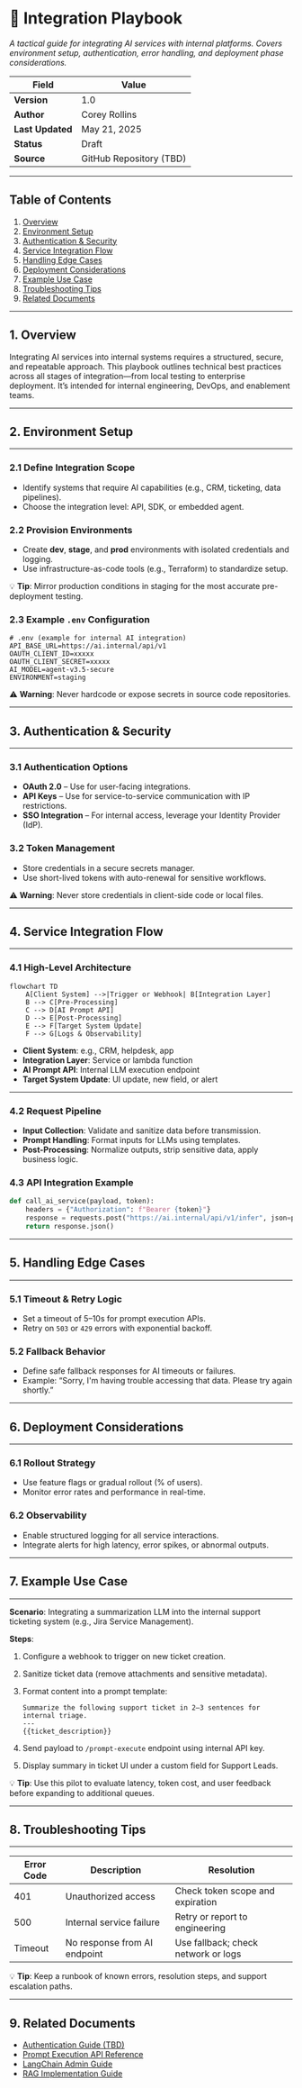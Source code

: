 # 🔌 Integration Playbook

*A tactical guide for integrating AI services with internal platforms. Covers environment setup, authentication, error handling, and deployment phase considerations.*

| **Field**       | **Value**                      |
|------------------|--------------------------------|
| **Version**      | 1.0                            |
| **Author**       | Corey Rollins                 |
| **Last Updated** | May 21, 2025                  |
| **Status**       | Draft                          |
| **Source**       | GitHub Repository (TBD)        |

---

## Table of Contents

1. [Overview](#1-overview)  
2. [Environment Setup](#2-environment-setup)  
3. [Authentication & Security](#3-authentication--security)  
4. [Service Integration Flow](#4-service-integration-flow)  
5. [Handling Edge Cases](#5-handling-edge-cases)  
6. [Deployment Considerations](#6-deployment-considerations)  
7. [Example Use Case](#7-example-use-case)  
8. [Troubleshooting Tips](#8-troubleshooting-tips)  
9. [Related Documents](#9-related-documents)  

---

## 1. Overview

Integrating AI services into internal systems requires a structured, secure, and repeatable approach. This playbook outlines technical best practices across all stages of integration—from local testing to enterprise deployment. It’s intended for internal engineering, DevOps, and enablement teams.

---

## 2. Environment Setup

___

### 2.1 Define Integration Scope

- Identify systems that require AI capabilities (e.g., CRM, ticketing, data pipelines).
- Choose the integration level: API, SDK, or embedded agent.

### 2.2 Provision Environments

- Create **dev**, **stage**, and **prod** environments with isolated credentials and logging.
- Use infrastructure-as-code tools (e.g., Terraform) to standardize setup.

💡 **Tip**: Mirror production conditions in staging for the most accurate pre-deployment testing.

### 2.3 Example `.env` Configuration

```env
# .env (example for internal AI integration)
API_BASE_URL=https://ai.internal/api/v1
OAUTH_CLIENT_ID=xxxxx
OAUTH_CLIENT_SECRET=xxxxx
AI_MODEL=agent-v3.5-secure
ENVIRONMENT=staging
```

⚠️ **Warning**: Never hardcode or expose secrets in source code repositories.

---

## 3. Authentication & Security

___

### 3.1 Authentication Options

- **OAuth 2.0** – Use for user-facing integrations.
- **API Keys** – Use for service-to-service communication with IP restrictions.
- **SSO Integration** – For internal access, leverage your Identity Provider (IdP).

### 3.2 Token Management

- Store credentials in a secure secrets manager.
- Use short-lived tokens with auto-renewal for sensitive workflows.

⚠️ **Warning**: Never store credentials in client-side code or local files.

---

## 4. Service Integration Flow

___

### 4.1 High-Level Architecture

```mermaid
flowchart TD
    A[Client System] -->|Trigger or Webhook| B[Integration Layer]
    B --> C[Pre-Processing]
    C --> D[AI Prompt API]
    D --> E[Post-Processing]
    E --> F[Target System Update]
    F --> G[Logs & Observability]
```

- **Client System**: e.g., CRM, helpdesk, app
- **Integration Layer**: Service or lambda function
- **AI Prompt API**: Internal LLM execution endpoint
- **Target System Update**: UI update, new field, or alert

---

### 4.2 Request Pipeline

- **Input Collection**: Validate and sanitize data before transmission.
- **Prompt Handling**: Format inputs for LLMs using templates.
- **Post-Processing**: Normalize outputs, strip sensitive data, apply business logic.

### 4.3 API Integration Example

```python
def call_ai_service(payload, token):
    headers = {"Authorization": f"Bearer {token}"}
    response = requests.post("https://ai.internal/api/v1/infer", json=payload, headers=headers)
    return response.json()
```

---

## 5. Handling Edge Cases

___

### 5.1 Timeout & Retry Logic

- Set a timeout of 5–10s for prompt execution APIs.
- Retry on `503` or `429` errors with exponential backoff.

### 5.2 Fallback Behavior

- Define safe fallback responses for AI timeouts or failures.
- Example: “Sorry, I'm having trouble accessing that data. Please try again shortly.”

---

## 6. Deployment Considerations

___

### 6.1 Rollout Strategy

- Use feature flags or gradual rollout (% of users).
- Monitor error rates and performance in real-time.

### 6.2 Observability

- Enable structured logging for all service interactions.
- Integrate alerts for high latency, error spikes, or abnormal outputs.

---

## 7. Example Use Case

___

**Scenario**: Integrating a summarization LLM into the internal support ticketing system (e.g., Jira Service Management).

**Steps**:
1. Configure a webhook to trigger on new ticket creation.
2. Sanitize ticket data (remove attachments and sensitive metadata).
3. Format content into a prompt template:

    ```text
    Summarize the following support ticket in 2–3 sentences for internal triage.
    ---
    {{ticket_description}}
    ```

4. Send payload to `/prompt-execute` endpoint using internal API key.
5. Display summary in ticket UI under a custom field for Support Leads.

💡 **Tip**: Use this pilot to evaluate latency, token cost, and user feedback before expanding to additional queues.

---

## 8. Troubleshooting Tips

___

| **Error Code** | **Description**               | **Resolution**                        |
|----------------|-------------------------------|----------------------------------------|
| 401            | Unauthorized access           | Check token scope and expiration       |
| 500            | Internal service failure      | Retry or report to engineering         |
| Timeout        | No response from AI endpoint  | Use fallback; check network or logs    |

💡 **Tip**: Keep a runbook of known errors, resolution steps, and support escalation paths.

---

## 9. Related Documents

- [Authentication Guide (TBD)](#)  
- [Prompt Execution API Reference](https://github.com/CRollins6020/CRollins6020/blob/main/API-References/prompt-execution-api.md)  
- [LangChain Admin Guide](https://github.com/CRollins6020/CRollins6020/blob/main/User-Guides/LangChain%20Agent%20Platform%20Admin%20Guide.md)  
- [RAG Implementation Guide](https://github.com/CRollins6020/CRollins6020/blob/main/User-Guides/rag-implementation-guide.md)  
